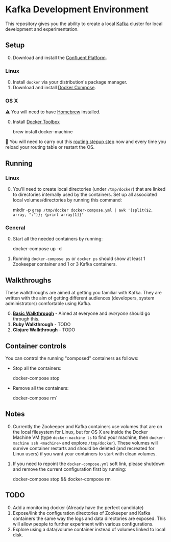 # Kafka Development Environment

This repository gives you the ability to create a local [Kafka][kafka] cluster
for local development and experimentation.

##  Setup

0. Download and install the [Confluent Platform][confluent-platform].

### Linux

0. Install `docker` via your distribution's package manager.
0. Download and install [Docker Compose][docker-compose].

### OS X

:warning: You will need to have [Homebrew][homebrew] installed.

0. Install [Docker Toolbox][docker-toolbox]

    brew install docker-machine

:memo: You will need to carry out this [routing stepup step](./OSX-Routing.md)
now and every time you reload your routing table or restart the OS.

## Running

### Linux

0. You'll need to create local directories (under `/tmp/docker`) that are linked
   to directories internally used by the containers. Set up all associated local
   volumes/directories by running this command:

    mkdir -p `grep /tmp/docker docker-compose.yml | awk '{split($2, array, ":")}; {print array[1]}'`

### General

0. Start all the needed containers by running:

    docker-compose up -d

0. Running `docker-compose ps` or `docker ps` should show at least 1 Zookeeper
   container and 1 or 3 Kafka containers.

##  Walkthroughs

These walkthroughs are aimed at getting you familiar with Kafka. They are
written with the aim of getting different audiences (developers, system
administrators) comfortable using Kafka.

0. [**Basic Walkthrough**](./walkthroughs/basic_walkthrough/README.md) - Aimed at everyone and *everyone* should go through this.
0. **Ruby Walkthrough** - TODO
0. **Clojure Walkthrough** - TODO

## Container controls

You can control the running "composed" containers as follows:

* Stop all the containers:

    docker-compose stop

* Remove all the containers:

    docker-compose rm`

##  Notes

0. Currently the Zookeeper and Kafka containers use volumes that are on the
   local filesystem for Linux, but for OS X are inside the Docker Machine VM
   (type `docker-machine ls` to find your machine, then `docker-machine ssh
   <machine>` and explore `/tmp/docker`). These volumes will survive container
   restarts and should be deleted (and recreated for Linux users) if you want
   your containers to start with clean volumes.
0. If you need to repoint the `docker-compose.yml` soft link, please shutdown
   and remove the current configuration first by running:

    docker-compose stop && docker-compose rm

##  TODO

0. Add a monitoring docker (Already have the perfect candidate)
0. Expose/link the configuration directories of Zookeeper and Kafka containers
   the same way the logs and data directories are exposed. This will allow
   people to further experiment with various configurations.
0. Explore using a data/volume container instead of volumes linked to local disk.

[confluent-platform]: http://www.confluent.io/developer#download
[docker-compose]: http://docs.docker.com/compose/install/
[docker-toolbox]: https://www.docker.com/docker-toolbox
[homebrew]: http://brew.sh
[kafka]: http://kafka.apache.org
[zookeeper]: http://zookeeper.apache.org/
